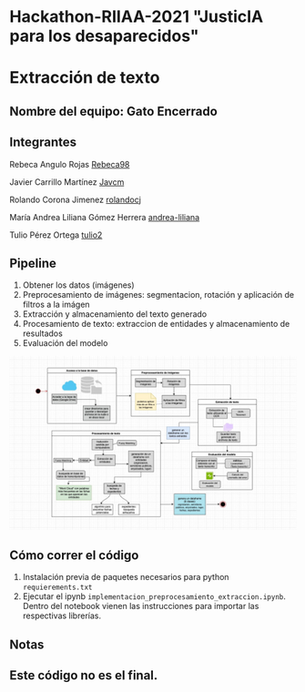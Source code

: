 # Hackathon-RIIAA-2021 "JusticIA para los desaparecidos"

# Extracción de texto

## **Nombre del equipo:** Gato Encerrado

## **Integrantes**

Rebeca Angulo Rojas [Rebeca98](https://github.com/Rebeca98)

Javier Carrillo Martínez [Javcm](https://github.com/Javcm)

Rolando Corona Jimenez [rolandocj](https://github.com/rolandocj)

María Andrea Liliana Gómez Herrera [andrea-liliana](https://github.com/andrea-liliana)

Tulio Pérez Ortega [tulio2](https://github.com/tulio2)

## Pipeline
1. Obtener los datos (imágenes)
2. Preprocesamiento de imágenes: segmentacion, rotación y aplicación de filtros a la imágen
3. Extracción y almacenamiento del texto generado
4. Procesamiento de texto: extraccion de entidades y almacenamiento de resultados
5. Evaluación del modelo

![](Flujo_solucion.jpg)

## Cómo correr el código
1. Instalación previa de paquetes necesarios para python `requierements.txt`
2. Ejecutar el ipynb `implementacion_preprocesamiento_extraccion.ipynb`. Dentro del notebook vienen las instrucciones para importar las respectivas librerías. 

## Notas
## Este código no es el final.





